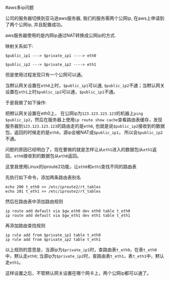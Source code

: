 #aws多ip问题

公司的服务器切换到亚马逊aws服务器, 我们的服务需两个公网ip, 在aws上申请到了两个公网ip, 并且配置成功。

aws服务器使用的是内网ip通过NAT转换成公网ip的方式.

映射关系如下:

`$public_ip1 ---> $private_ip1 ----> eth0`

`$public_ip2 ---> $private_ip2 ----> eth1`

但是使用过程发现只有一个公网可以通。

当黙认网关设置在`eth0`上时，`$public_ip1`可以通, `$public_ip2`不通；当黙认网关设置在`eth1`上时`$public_ip2`可以通，`$public_ip1`不通。

于是我做了如下操作:

把黙认网关设置在eth0上， 在公网ip为`123.123.123.123`的机器上`ping $public_ip2`，然后在服务器上使用`ip route show cache`查看路由表缓存，发现服务器到`123.123.123.123`的路由走的是`eth0`, 也就是说`$public_ip2`接收到的数据包，返回的时候走的是`eth0`，源ip会被NAT成`$public_ip1`， 所以会`$public_ip2`不通。

问题的原因已经明白了，现在要做的就是怎样让从`eth1`进入的数据包从`eth1`返回，`eth0`接收到的数据包从`eth0`返回。

这里我使用Linux的iproute2功能，让`eth0`和`eth1`查找不同的路由表

先执行如下命令，添加两条路由表别名

	echo 200 t_eth0 >> /etc/iproute2/rt_tables
	echo 201 t_eth1 >> /etc/iproute2/rt_tables

然后在路由表中添加路由规则

	ip route add default via $gw_eth0 dev eth0 table t_eth0
	ip route add default via $gw_eth1 dev eth1 table t_eth1

再添加路由查找规则

	ip rule add from $private_ip1 table t_eth0
	ip rule add from $private_ip2 table t_eth1

以上规则的意思是，当源ip为`$private_ip1`时，查路由表`t_eth0`，在表`t_eth0`中，黙认走`eth0`;
当源ip为`$private_ip2`时，查路由表`t_eth1`，表`t_eth1`中，黙认走`eth1`。

这样设置之后，不管黙认网关设置在哪个网卡上，两个公网ip都可以通了。
